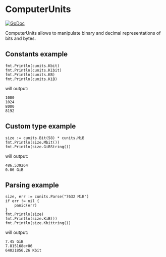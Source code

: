 # ComputerUnits

[![GoDoc](https://godoc.org/github.com/hekmon/cunits?status.svg)](https://godoc.org/github.com/hekmon/cunits)

ComputerUnits allows to manipulate binary and decimal representations of bits and bytes.

## Constants example

```golang
fmt.Println(cunits.Kbit)
fmt.Println(cunits.Kibit)
fmt.Println(cunits.KB)
fmt.Println(cunits.KiB)
```

will output:

```
1000
1024
8000
8192
```

## Custom type example

```golang
size := cunits.Bit(58) * cunits.MiB
fmt.Println(size.Mbit())
fmt.Println(size.GiBString())
```

will output:

```
486.539264
0.06 GiB
```

## Parsing example

```golang
size, err := cunits.Parse("7632 MiB")
if err != nil {
    panic(err)
}
fmt.Println(size)
fmt.Println(size.KiB())
fmt.Println(size.Kbittring())
```

will output:

```
7.45 GiB
7.815168e+06
64021856.26 Kbit
```
